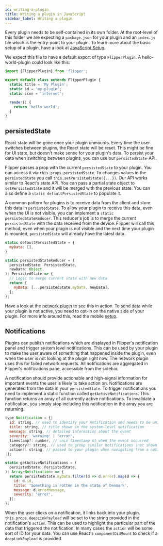 ```yaml
---
id: writing-a-plugin
title: Writing a plugin in JavaScript
sidebar_label: Writing a plugin
---
```


Every plugin needs to be self-contained in its own folder. At the root-level of this folder we are expecting a `package.json` for your plugin and an `index.js` file which is the entry-point to your plugin. To learn more about the basic setup of a plugin, have a look at [JavaScript Setup](jssetup.md).


We expect this file to have a default export of type `FlipperPlugin`. A hello-world-plugin could look like this:

```js
import {FlipperPlugin} from 'flipper';

export default class extends FlipperPlugin {
  static title = 'My Plugin';
  static id = 'my-plugin';
  static icon = 'internet';

  render() {
    return 'hello world';
  }
}
```


## persistedState

React state will be gone once your plugin unmounts. Every time the user switches between plugins, the React state will be reset. This might be fine for UI state, but doesn't make sense for your plugin's data. To persist your data when switching between plugins, you can use our `persistedState`-API.

Flipper passes a prop with the current `persistedState` to your plugin. You can access it via `this.props.persistedState`. To changes values in the `persistedState` you call `this.setPersistedState({...})`. Our API works similar to React's state API. You can pass a partial state object to `setPersistedState` and it will be merged with the previous state. You can also define a `static defaultPersistedState` to populate it.

A common pattern for plugins is to receive data from the client and store this data in `persistedState`. To allow your plugin to receive this data, even when the UI is not visible, you can implement a  `static persistedStateReducer`. This reducer's job is to merge the current `persistedState` with the data received from the device. Flipper will call this method, even when your plugin is not visible and the next time your plugin is mounted, `persistedState` will already have the latest data.

```js
static defaultPersistedState = {
  myData: [],
}

static persistedStateReducer = (
  persistedState: PersistedState,
  newData: Object,
): PersistedState => {
  // Logic to merge current state with new data
  return {
    myData: [...persistedState.myData, newData],
  };
};
```

Have a look at the [network plugin](https://github.com/facebook/flipper/blob/14e38c087f099a5afed4d7a1e4b5713468eabb28/src/plugins/network/index.js#L122) to see this in action. To send data while your plugin is not active, you need to opt-in on the native side of your plugin. For more info around this, read the mobile [setup](create-plugin.md).

## Notifications

Plugins can publish notifications which are displayed in Flipper's notification panel and trigger system level notifications. This can be used by your plugin to make the user aware of something that happened inside the plugin, even when the user is not looking at the plugin right now. The network plugin uses this for failed network requests. All notifications are aggregated in Flipper's notifications pane, accessible from the sidebar.

A notification should provide actionable and high-signal information for important events the user is likely to take action on. Notifications are generated from the data in your `persistedState`. To trigger notifications you need to implement a static function called `getActiveNotifications`. This function returns an array of all currently active notifications. To invalidate a notification, you simply stop including this notification in the array you are returning.

```js
type Notification = {|
  id: string, // used to identify your notification and needs to be unique to your plugin
  title: string, // title shown in the system-level notification
  message: string, // detailed information about the event
  severity: 'warning' | 'error',
  timestamp?: number, // unix timestamp of when the event occurred
  category?: string, // used to group similar notifications (not shown to the user)
  action?: string, // passed to your plugin when navigating from a notification back to the plugin
|};

static getActiveNotifications = (
  persistedState: PersistedState,
): Array<Notification> => {
  return persistedState.myData.filter(d => d.error).map(d => {
    id: d.id,
    title: 'Something is rotten in the state of Denmark',
    message: d.errorMessage,
    severity: 'error',
  });
};
```

When the user clicks on a notification, it links back into your plugin. `this.props.deepLinkPayload` will be set to the string provided in the notification's `action`. This can be used to highlight the particular part of the data that triggered the notification. In many cases the `action` will be some sort of ID for your data. You can use React's `componentDidMount` to check if a `deepLinkPayload` is provided.

